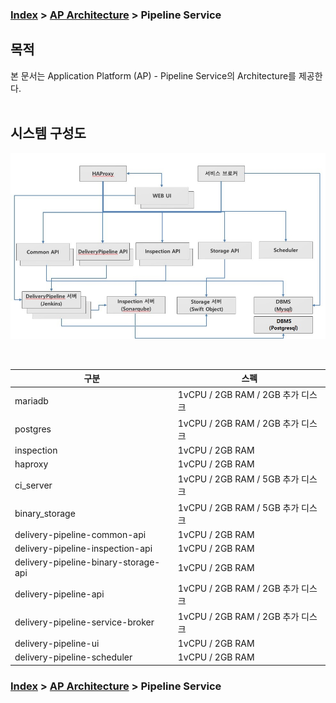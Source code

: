 ### [Index](https://github.com/PaaS-TA/Guide-eng/blob/master/README.md) > [AP Architecture](../README.md) > Pipeline Service

## 목적
본 문서는 Application Platform (AP) - Pipeline Service의 Architecture를 제공한다.
<br><br>

## 시스템 구성도


![Pipeline Service Architecture](image/pipeline_architecture.png)

<br>

| 구분 | 스펙 |
|-------|------|
| mariadb | 1vCPU / 2GB RAM / 2GB 추가 디스크 |
| postgres | 1vCPU / 2GB RAM / 2GB 추가 디스크 |
| inspection | 1vCPU / 2GB RAM |
| haproxy | 1vCPU / 2GB RAM |
| ci_server | 1vCPU / 2GB RAM / 5GB 추가 디스크 |
| binary_storage | 1vCPU / 2GB RAM / 5GB 추가 디스크 |
| delivery-pipeline-common-api | 1vCPU / 2GB RAM |
| delivery-pipeline-inspection-api | 1vCPU / 2GB RAM |
| delivery-pipeline-binary-storage-api | 1vCPU / 2GB RAM |
| delivery-pipeline-api | 1vCPU / 2GB RAM / 2GB 추가 디스크 |
| delivery-pipeline-service-broker | 1vCPU / 2GB RAM / 2GB 추가 디스크 |
| delivery-pipeline-ui | 1vCPU / 2GB RAM |
| delivery-pipeline-scheduler | 1vCPU / 2GB RAM |



### [Index](https://github.com/PaaS-TA/Guide-eng/blob/master/README.md) > [AP Architecture](../README.md) > Pipeline Service
